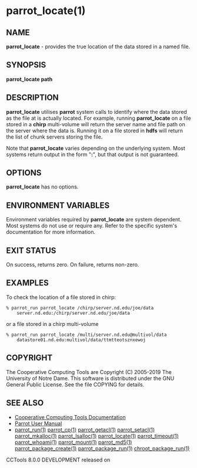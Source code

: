 






















# parrot_locate(1)

## NAME
**parrot_locate** - provides the true location of the data stored in a named file.

## SYNOPSIS
****parrot_locate path****

## DESCRIPTION

**parrot_locate** utilises **parrot** system calls to identify where the data stored as the file
at **<path>** is actually located.  For example, running **parrot_locate** on a file stored in a
**chirp** multi-volume will return the server name and file path on the server where the data is.
Running it on a file stored in **hdfs** will return the list of chunk servers storing the file.

Note that **parrot_locate** varies depending on the underlying system.  Most systems return output
in the form "**<server>:<real path>**", but that output is not guaranteed.


## OPTIONS

**parrot_locate** has no options.


## ENVIRONMENT VARIABLES
Environment variables required by **parrot_locate** are system dependent.
Most systems do not use or require any.  Refer to the specific system's documentation
for more information.


## EXIT STATUS
On success, returns zero.  On failure, returns non-zero.

## EXAMPLES

To check the location of a file stored in chirp:

```
% parrot_run parrot_locate /chirp/server.nd.edu/joe/data
	server.nd.edu:/chirp/server.nd.edu/joe/data
```

or a file stored in a chirp multi-volume

```
% parrot_run parrot_locate /multi/server.nd.edu@multivol/data
	datastore01.nd.edu:multivol/data/ttmtteotsznxewoj
```

## COPYRIGHT

The Cooperative Computing Tools are Copyright (C) 2005-2019 The University of Notre Dame.  This software is distributed under the GNU General Public License.  See the file COPYING for details.

## SEE ALSO


- [Cooperative Computing Tools Documentation]("../index.html")
- [Parrot User Manual]("../parrot.html")
- [parrot_run(1)](parrot_run.md) [parrot_cp(1)](parrot_cp.md) [parrot_getacl(1)](parrot_getacl.md)  [parrot_setacl(1)](parrot_setacl.md)  [parrot_mkalloc(1)](parrot_mkalloc.md)  [parrot_lsalloc(1)](parrot_lsalloc.md)  [parrot_locate(1)](parrot_locate.md)  [parrot_timeout(1)](parrot_timeout.md)  [parrot_whoami(1)](parrot_whoami.md)  [parrot_mount(1)](parrot_mount.md)  [parrot_md5(1)](parrot_md5.md)  [parrot_package_create(1)](parrot_package_create.md)  [parrot_package_run(1)](parrot_package_run.md)  [chroot_package_run(1)](chroot_package_run.md)


CCTools 8.0.0 DEVELOPMENT released on 
